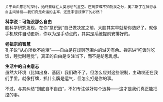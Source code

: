 
```
关于自由意志的探讨，始终萦绕在人类思想的星空。庄周梦蝶不知物我之分，奥古斯丁在神恩与自主间徘徊——我们真是命运的主宰，还是宇宙规律下的必然？
```

**科学说：可能没那么自由**  
脑科学研究发现，在你“意识到”自己做决定之前，大脑其实早就帮你选好了。就像手机软件自动更新，你以为是手动点的，其实是系统提前安排好的。

**老祖宗的智慧**  
孔子说“从心所欲不逾矩”——自由是在规则范围内的游刃有余。禅宗讲“吃饭时吃饭，睡觉时睡觉”，真正的自由是专注当下，而不是胡思乱想。

**生活中的自由意志**  
虽然大环境（比如出身、基因）我们改不了，但怎么应对这些限制，主动权还在我们手里。就像打牌，抓什么牌是运气，但怎么打是你的事。

不过，与其纠结“到底自不自由”，不如专注做好每个选择——这才是我们真正能把控的事。